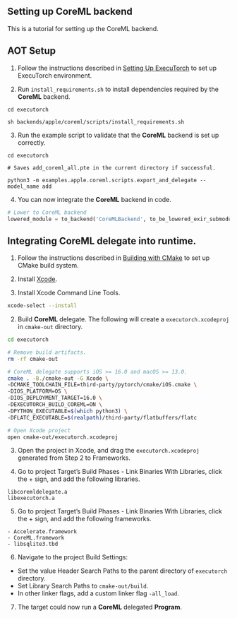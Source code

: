 ## Setting up CoreML backend

This is a tutorial for setting up the CoreML backend.

## AOT Setup

1. Follow the instructions described in [Setting Up ExecuTorch](/docs/source/getting-started-setup.md) to set up ExecuTorch environment.

2. Run `install_requirements.sh` to install dependencies required by the **CoreML** backend.

```
cd executorch

sh backends/apple/coreml/scripts/install_requirements.sh   

``` 

3. Run the example script to validate that the **CoreML** backend is set up correctly. 

```
cd executorch

# Saves add_coreml_all.pte in the current directory if successful.

python3 -m examples.apple.coreml.scripts.export_and_delegate --model_name add 

```

4. You can now integrate the **CoreML** backend in code.

```python
# Lower to CoreML backend
lowered_module = to_backend('CoreMLBackend', to_be_lowered_exir_submodule, [])
```


## Integrating CoreML delegate into runtime.

1. Follow the instructions described in [Building with CMake](/docs/source/runtime-build-and-cross-compilation.md#building-with-cmake) to set up CMake build system.

2. Install [Xcode](https://developer.apple.com/xcode/).

3. Install Xcode Command Line Tools.

```bash
xcode-select --install
```

2. Build **CoreML** delegate. The following will create a `executorch.xcodeproj` in `cmake-out` directory.

```bash
cd executorch

# Remove build artifacts.
rm -rf cmake-out

# CoreML delegate supports iOS >= 16.0 and macOS >= 13.0.
cmake . -B./cmake-out -G Xcode \
-DCMAKE_TOOLCHAIN_FILE=third-party/pytorch/cmake/iOS.cmake \
-DIOS_PLATFORM=OS \
-DIOS_DEPLOYMENT_TARGET=16.0 \
-DEXECUTORCH_BUILD_COREML=ON \
-DPYTHON_EXECUTABLE=$(which python3) \
-DFLATC_EXECUTABLE=$(realpath)/third-party/flatbuffers/flatc

# Open Xcode project
open cmake-out/executorch.xcodeproj 
```

3. Open the project in Xcode, and drag the `executorch.xcodeproj` generated from Step 2 to Frameworks.

4. Go to project Target’s Build Phases -  Link Binaries With Libraries, click the + sign, and add the following libraries.

```
libcoremldelegate.a
libexecutorch.a
```

5. Go to project Target’s Build Phases -  Link Binaries With Libraries, click the + sign, and add the following frameworks.
```
- Accelerate.framework
- CoreML.framework
- libsqlite3.tbd
``` 

6. Navigate to the project Build Settings:
- Set the value Header Search Paths to the parent directory of `executorch` directory.
- Set Library Search Paths to `cmake-out/build`.
- In other linker flags, add a custom linker flag `-all_load`.

7. The target could now run a **CoreML** delegated **Program**. 
